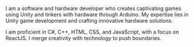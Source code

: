 
I am a software and hardware developer who creates captivating games using Unity and tinkers with hardware through Arduino. My expertise lies in Unity game development and crafting innovative hardware solutions.

I am proficient in C#, C++, HTML, CSS, and JavaScript, with a focus on ReactJS. I merge creativity with technology to push boundaries.
